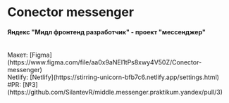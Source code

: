 # Conector messenger

#### Яндекс "Мидл фронтенд разработчик" - проект "мессенджер"

<br>
Макет: [Figma](https://www.figma.com/file/aa0x9aNEI1tPs8xwy4V50Z/Conector-messenger)
<br>
Netlify: [Netlify](https://stirring-unicorn-bfb7c6.netlify.app/settings.html)
<br>
#PR: [№3](https://github.com/SilantevR/middle.messenger.praktikum.yandex/pull/3)

